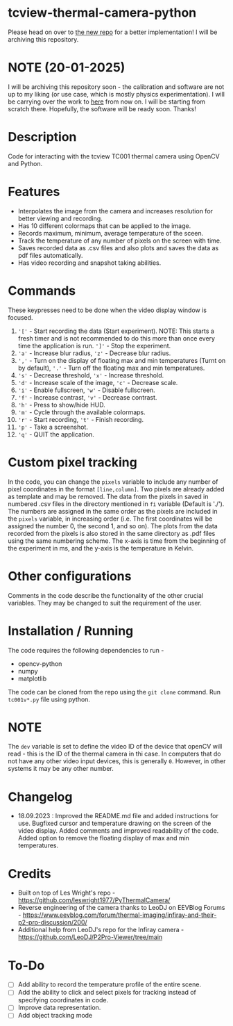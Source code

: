 # tcview-thermal-camera-python

Please head on over to [the new repo](https://github.com/CasioWave/thermal-camera-python) for a better implementation! I will be archiving this repository.

# NOTE (20-01-2025)
I will be archiving this repository soon - the calibration and software are not up to my liking (or use case, which is mostly physics experimentation). I will be carrying over the work to [here](https://github.com/CasioWave/topdon-tc001-python) from now on. I will be starting from scratch there. Hopefully, the software will be ready soon. Thanks!

# Description
Code for interacting with the tcview TC001 thermal camera using OpenCV and Python.

# Features
- Interpolates the image from the camera and increases resolution for better viewing and recording.
- Has 10 different colormaps that can be applied to the image.
- Records maximum, minimum, average temperature of the sceen.
- Track the temperature of any number of pixels on the screen with time.
- Saves recorded data as .csv files and also plots and saves the data as pdf files automatically.
- Has video recording and snapshot taking abilities.

# Commands
These keypresses need to be done when the video display window is focused.
1. `'['` - Start recording the data (Start experiment). NOTE: This starts a fresh timer and is not recommended to do this more than once every time the application is run.
`']'` - Stop the experiment.
2. `'a'` - Increase blur radius, `'z'` - Decrease blur radius.
3. `','` - Turn on the display of floating max and min temperatures (Turnt on by default), `'.'` - Turn off the floating max and min temperatures.
4. `'s'` - Decrease threshold, `'x'` - Increase threshold.
5. `'d'` - Increase scale of the image, `'c'` - Decrease scale.
6. `'i'` - Enable fullscreen, `'w'` - Disable fullscreen.
7. `'f'` - Increase contrast, `'v'` - Decrease contrast.
8. `'h'` - Press to show/hide HUD.
9. `'m'` - Cycle through the available colormaps.
10. `'r'` - Start recording, `'t'` - Finish recording.
11. `'p'` - Take a screenshot.
12. `'q'` - QUIT the application.

# Custom pixel tracking
In the code, you can change the `pixels` variable to include any number of pixel coordinates in the format `[line,column]`. Two pixels are already added as template and may be removed.
The data from the pixels in saved in numbered .csv files in the directory mentioned in `fi` variable (Default is './'). The numbers are assigned in the same order as the pixels are included in the `pixels` variable, in increasing order (i.e. The first coordinates will be assigned the number 0, the second 1, and so on).
The plots from the data recorded from the pixels is also stored in the same directory as .pdf files using the same numbering scheme. The x-axis is time from the beginning of the experiment in ms, and the y-axis is the temperature in Kelvin.

# Other configurations
Comments in the code describe the functionality of the other crucial variables. They may be changed to suit the requirement of the user.

# Installation / Running
The code requires the following dependencies to run -
- opencv-python
- numpy
- matplotlib

The code can be cloned from the repo using the `git clone` command. Run `tc001v*.py` file using python.


# NOTE
The `dev` variable is set to define the video ID of the device that openCV will read - this is the ID of the thermal camera in thi case. In computers that do not have any other video input devices, this is generally `0`. However, in other systems it may be any other number.

# Changelog
- 18.09.2023 : Improved the README.md file and added instructions for use. Bugfixed cursor and temperature drawing on the screen of the video display. Added comments and improved readability of the code. Added option to remove the floating display of max and min temperatures.

# Credits
- Built on top of Les Wright's repo - https://github.com/leswright1977/PyThermalCamera/
- Reverse engineering of the camera thanks to LeoDJ on EEVBlog Forums - https://www.eevblog.com/forum/thermal-imaging/infiray-and-their-p2-pro-discussion/200/
- Additional help from LeoDJ's repo for the Infiray camera - https://github.com/LeoDJ/P2Pro-Viewer/tree/main

# To-Do
- [ ] Add ability to record the temperature profile of the entire scene.
- [ ] Add the ability to click and select pixels for tracking instead of specifying coordinates in code.
- [ ] Improve data representation.
- [ ] Add object tracking mode

